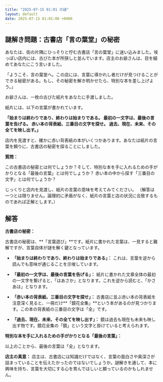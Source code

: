 ```yaml
---
title: "2025-07-15 01:01 の謎"
layout: default
date: 2025-07-15 01:01:00 +0900
---
```

## 謎解き問題：古書店「言の葉堂」の秘密

あなたは、街の片隅にひっそりと佇む古書店「言の葉堂」に迷い込みました。埃っぽい店内には、古びた本が所狭しと並んでいます。店主のお爺さんは、目を細めてあなたにこう言いました。

「ようこそ、言の葉堂へ。この店には、言葉に導かれし者だけが見つけることができる秘密がある。もし、その秘密を解き明かせたら、特別な本を差し上げよう。」

お爺さんは、一枚の古びた紙片をあなたに手渡しました。

紙片には、以下の言葉が書かれています。

**「始まりは終わりであり、終わりは始まりである。
  最初の一文字は、最後の言葉を告げる。
  赤い本の背表紙、三番目の文字を探せ。
  過去、現在、未来、その全てを映し出す。」**

店内を見渡すと、確かに赤い背表紙の本がいくつかあります。あなたは紙片の言葉を頼りに、古書店の秘密を探ることにしました。

**質問：**

この古書店の秘密とは何でしょうか？そして、特別な本を手に入れるための手がかりとなる「最後の言葉」とは何でしょうか？
赤い本の中から探す「三番目の文字」とは何でしょうか？

じっくりと店内を見渡し、紙片の言葉の意味を考えてみてください。
（解答は一つとは限りません。論理的に矛盾がなく、紙片の言葉と店の状況に合致するものであれば正解とします。）

## 解答

**古書店の秘密：**

古書店の秘密は、**「言葉遊び」**です。紙片に書かれた言葉は、一見すると難解ですが、言葉自体が謎を解く鍵となっています。

*   **「始まりは終わりであり、終わりは始まりである」：** これは、言葉を逆から読んでも意味が通じることを示唆しています。

*   **「最初の一文字は、最後の言葉を告げる」：** 紙片に書かれた文章全体の最初の一文字を繋げると、「はあさか」となります。これを逆から読むと、「かさあは」となります。

*   **「赤い本の背表紙、三番目の文字を探せ」：** 古書店に並ぶ赤い本の背表紙を注意深く見ると、一冊だけ**「鏡花全集」**という本があるのが見つかります。この本の背表紙の三番目の文字は「全」です。

*   **「過去、現在、未来、その全てを映し出す」：** 鏡は過去も現在も未来も映し出す物です。鏡花全集の「鏡」という文字と掛けていると考えられます。

**特別な本を手に入れるための手がかりとなる「最後の言葉」：**

以上のことから、最後の言葉は「全」となります。

**店主の真意：**
店主は、古書店には知識だけではなく、言葉の面白さや奥深さが詰まっていることを伝えたかったのではないでしょうか。謎解きを通して、本に興味を持ち、言葉を大切にする心を育んでほしいと願っているのかもしれません。
